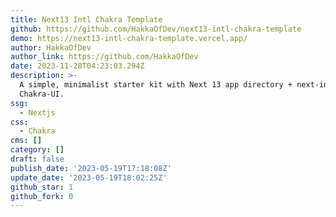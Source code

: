 ```yaml
---
title: Next13 Intl Chakra Template
github: https://github.com/HakkaOfDev/next13-intl-chakra-template
demo: https://next13-intl-chakra-template.vercel.app/
author: HakkaOfDev
author_link: https://github.com/HakkaOfDev
date: 2023-11-28T04:23:03.294Z
description: >-
  A simple, minimalist starter kit with Next 13 app directory + next-intl and
  Chakra-UI.
ssg:
  - Nextjs
css:
  - Chakra
cms: []
category: []
draft: false
publish_date: '2023-05-19T17:18:08Z'
update_date: '2023-05-19T18:02:25Z'
github_star: 1
github_fork: 0
---
```

